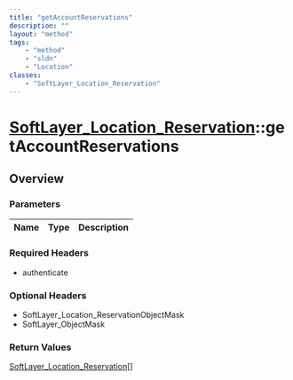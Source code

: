 ```yaml
---
title: "getAccountReservations"
description: ""
layout: "method"
tags:
    - "method"
    - "sldn"
    - "Location"
classes:
    - "SoftLayer_Location_Reservation"
---
```

# [SoftLayer_Location_Reservation](/reference/services/SoftLayer_Location_Reservation)::getAccountReservations




## Overview 


### Parameters 
|Name | Type | Description |
| --- | --- | --- |


### Required Headers
* authenticate

### Optional Headers
* SoftLayer_Location_ReservationObjectMask
* SoftLayer_ObjectMask

### Return Values
<a href='/reference/datatypes/SoftLayer_Location_Reservation'>SoftLayer_Location_Reservation[] </a>

